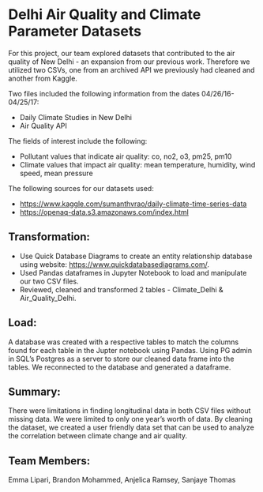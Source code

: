 # Delhi Air Quality and Climate Parameter Datasets
For this project, our team explored datasets that contributed to the air quality of New Delhi - an expansion from our previous work. 
Therefore we utilized two CSVs, one from an archived API we previously had cleaned and another from Kaggle.

Two files included the following information from the dates 04/26/16-04/25/17:
* Daily Climate Studies in New Delhi
* Air Quality API

The fields of interest include the following:
* Pollutant values that indicate air quality: co, no2, o3, pm25, pm10
* Climate values that impact air quality: mean temperature, humidity, wind speed, mean pressure

The following sources for our datasets used:
* https://www.kaggle.com/sumanthvrao/daily-climate-time-series-data 
* https://openaq-data.s3.amazonaws.com/index.html

## Transformation:
* Use Quick Database Diagrams to create an entity relationship database using website: https://www.quickdatabasediagrams.com/.
* Used Pandas dataframes in Jupyter Notebook to load and manipulate our two CSV files.
* Reviewed, cleaned and transformed 2 tables - Climate_Delhi & Air_Quality_Delhi.

## Load:
A database was created with a respective tables to match the columns found for each table in the Jupter notebook using Pandas. 
Using PG admin in SQL’s Postgres as a server to store our cleaned data frame into the tables. 
We reconnected to the database and generated a dataframe.

## Summary:
There were limitations in finding longitudinal data in both CSV files without missing data. 
We were limited to only one year’s worth of data. 
By cleaning the dataset, we created a user friendly data set that can be used to analyze the correlation between climate change and air quality.

## Team Members: 
Emma Lipari, Brandon Mohammed, Anjelica Ramsey, Sanjaye Thomas

